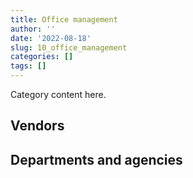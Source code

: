 ```yaml
---
title: Office management
author: ''
date: '2022-08-18'
slug: 10_office_management
categories: []
tags: []
---
```


<script src="/rmarkdown-libs/htmlwidgets/htmlwidgets.js"></script>
<link href="/rmarkdown-libs/datatables-css/datatables-crosstalk.css" rel="stylesheet" />
<script src="/rmarkdown-libs/datatables-binding/datatables.js"></script>
<script src="/rmarkdown-libs/jquery/jquery-3.6.0.min.js"></script>
<link href="/rmarkdown-libs/dt-core-bootstrap/css/dataTables.bootstrap.min.css" rel="stylesheet" />
<link href="/rmarkdown-libs/dt-core-bootstrap/css/dataTables.bootstrap.extra.css" rel="stylesheet" />
<script src="/rmarkdown-libs/dt-core-bootstrap/js/jquery.dataTables.min.js"></script>
<script src="/rmarkdown-libs/dt-core-bootstrap/js/dataTables.bootstrap.min.js"></script>
<link href="/rmarkdown-libs/crosstalk/css/crosstalk.min.css" rel="stylesheet" />
<script src="/rmarkdown-libs/crosstalk/js/crosstalk.min.js"></script>
<script src="/rmarkdown-libs/htmlwidgets/htmlwidgets.js"></script>
<link href="/rmarkdown-libs/datatables-css/datatables-crosstalk.css" rel="stylesheet" />
<script src="/rmarkdown-libs/datatables-binding/datatables.js"></script>
<script src="/rmarkdown-libs/jquery/jquery-3.6.0.min.js"></script>
<link href="/rmarkdown-libs/dt-core-bootstrap/css/dataTables.bootstrap.min.css" rel="stylesheet" />
<link href="/rmarkdown-libs/dt-core-bootstrap/css/dataTables.bootstrap.extra.css" rel="stylesheet" />
<script src="/rmarkdown-libs/dt-core-bootstrap/js/jquery.dataTables.min.js"></script>
<script src="/rmarkdown-libs/dt-core-bootstrap/js/dataTables.bootstrap.min.js"></script>
<link href="/rmarkdown-libs/crosstalk/css/crosstalk.min.css" rel="stylesheet" />
<script src="/rmarkdown-libs/crosstalk/js/crosstalk.min.js"></script>

Category content here.

## Vendors

<div id="htmlwidget-1" style="width:100%;height:auto;" class="datatables html-widget"></div>
<script type="application/json" data-for="htmlwidget-1">{"x":{"style":"bootstrap","filter":"none","vertical":false,"data":[["<a href=\"/vendors/3d_datacomm/\">3D DATACOMM<\/a>","<a href=\"/vendors/4_office_automation/\">4 OFFICE AUTOMATION<\/a>","<a href=\"/vendors/5029406_manitoba/\">5029406 MANITOBA<\/a>","<a href=\"/vendors/73719_newfoundland_labrador/\">73719 NEWFOUNDLAND LABRADOR<\/a>","<a href=\"/vendors/acklands_grainger/\">ACKLANDS GRAINGER<\/a>","<a href=\"/vendors/acme_future_security_controls/\">ACME FUTURE SECURITY CONTROLS<\/a>","<a href=\"/vendors/adrm_technology_consulting/\">ADRM TECHNOLOGY CONSULTING<\/a>","<a href=\"/vendors/advanced_business_interiors/\">ADVANCED BUSINESS INTERIORS<\/a>","<a href=\"/vendors/advanced_chippewa_technologies/\">ADVANCED CHIPPEWA TECHNOLOGIES<\/a>","<a href=\"/vendors/aeropro/\">AEROPRO<\/a>","<a href=\"/vendors/air_liquide_canada/\">AIR LIQUIDE CANADA<\/a>","<a href=\"/vendors/altis_human_resources/\">ALTIS HUMAN RESOURCES<\/a>","<a href=\"/vendors/amazon/\">AMAZON<\/a>","<a href=\"/vendors/anixter_canada/\">ANIXTER CANADA<\/a>","<a href=\"/vendors/apparel_trimmings/\">APPAREL TRIMMINGS<\/a>","<a href=\"/vendors/applied_electonics/\">APPLIED ELECTONICS<\/a>","<a href=\"/vendors/artemp_personnel_services/\">ARTEMP PERSONNEL SERVICES<\/a>","<a href=\"/vendors/asokan_business_interiors/\">ASOKAN BUSINESS INTERIORS<\/a>","<a href=\"/vendors/atco/\">ATCO<\/a>","<a href=\"/vendors/atlantic_business_interiors/\">ATLANTIC BUSINESS INTERIORS<\/a>","<a href=\"/vendors/avi_spl_canada/\">AVI SPL CANADA<\/a>","<a href=\"/vendors/bae_systems/\">BAE SYSTEMS<\/a>","<a href=\"/vendors/banctec_canada/\">BANCTEC CANADA<\/a>","<a href=\"/vendors/banfield_seguin/\">BANFIELD SEGUIN<\/a>","<a href=\"/vendors/bargreen_ellingson/\">BARGREEN ELLINGSON<\/a>","<a href=\"/vendors/barron_s_refrigeration_heating/\">BARRON S REFRIGERATION HEATING<\/a>","<a href=\"/vendors/bayshore_healthcare/\">BAYSHORE HEALTHCARE<\/a>","<a href=\"/vendors/bell_and_howell_canada/\">BELL AND HOWELL CANADA<\/a>","<a href=\"/vendors/bell_canada/\">BELL CANADA<\/a>","<a href=\"/vendors/ben_wiebe_construction/\">BEN WIEBE CONSTRUCTION<\/a>","<a href=\"/vendors/bighorn_helicopters/\">BIGHORN HELICOPTERS<\/a>","<a href=\"/vendors/black_mcdonald/\">BLACK MCDONALD<\/a>","<a href=\"/vendors/blumetric_environmental/\">BLUMETRIC ENVIRONMENTAL<\/a>","<a href=\"/vendors/boless/\">BOLESS<\/a>","<a href=\"/vendors/bollore_logistics/\">BOLLORE LOGISTICS<\/a>","<a href=\"/vendors/bombardier/\">BOMBARDIER<\/a>","<a href=\"/vendors/brookfield_global_integrated_solutions/\">BROOKFIELD GLOBAL INTEGRATED SOLUTIONS<\/a>","<a href=\"/vendors/bruker/\">BRUKER<\/a>","<a href=\"/vendors/campbell_scientific_canada/\">CAMPBELL SCIENTIFIC CANADA<\/a>","<a href=\"/vendors/canada_post/\">CANADA POST<\/a>","<a href=\"/vendors/canadian_bank_note_company/\">CANADIAN BANK NOTE COMPANY<\/a>","<a href=\"/vendors/canadian_corps_of_commissionaires/\">CANADIAN CORPS OF COMMISSIONAIRES<\/a>","<a href=\"/vendors/canadian_standards_association/\">CANADIAN STANDARDS ASSOCIATION<\/a>","<a href=\"/vendors/canon/\">CANON<\/a>","<a href=\"/vendors/cansel_survey_equipment/\">CANSEL SURVEY EQUIPMENT<\/a>","<a href=\"/vendors/carahsoft_technology/\">CARAHSOFT TECHNOLOGY<\/a>","<a href=\"/vendors/carleton_university/\">CARLETON UNIVERSITY<\/a>","<a href=\"/vendors/carswell/\">CARSWELL<\/a>","<a href=\"/vendors/cbci_telecom/\">CBCI TELECOM<\/a>","<a href=\"/vendors/cdw_canada/\">CDW CANADA<\/a>","<a href=\"/vendors/charron_human_resources/\">CHARRON HUMAN RESOURCES<\/a>","<a href=\"/vendors/chef_brandz/\">CHEF BRANDZ<\/a>","<a href=\"/vendors/chubb_edwards/\">CHUBB EDWARDS<\/a>","<a href=\"/vendors/click_networks/\">CLICK NETWORKS<\/a>","<a href=\"/vendors/closereach/\">CLOSEREACH<\/a>","<a href=\"/vendors/coastal_restoration_masonry/\">COASTAL RESTORATION MASONRY<\/a>","<a href=\"/vendors/colt_canada/\">COLT CANADA<\/a>","<a href=\"/vendors/compucom_canada/\">COMPUCOM CANADA<\/a>","<a href=\"/vendors/cpcs_transcom/\">CPCS TRANSCOM<\/a>","<a href=\"/vendors/ctoms/\">CTOMS<\/a>","<a href=\"/vendors/d_doyle_installations/\">D DOYLE INSTALLATIONS<\/a>","<a href=\"/vendors/d_f_s/\">D F S<\/a>","<a href=\"/vendors/dalhousie_university/\">DALHOUSIE UNIVERSITY<\/a>","<a href=\"/vendors/dasco_equipment/\">DASCO EQUIPMENT<\/a>","<a href=\"/vendors/data_communications_management/\">DATA COMMUNICATIONS MANAGEMENT<\/a>","<a href=\"/vendors/decisive_technologies/\">DECISIVE TECHNOLOGIES<\/a>","<a href=\"/vendors/delco_automation/\">DELCO AUTOMATION<\/a>","<a href=\"/vendors/dell_computer/\">DELL COMPUTER<\/a>","<a href=\"/vendors/deloitte_and_touche/\">DELOITTE AND TOUCHE<\/a>","<a href=\"/vendors/dew_engineering/\">DEW ENGINEERING<\/a>","<a href=\"/vendors/dexter_construction/\">DEXTER CONSTRUCTION<\/a>","<a href=\"/vendors/diamond_and_schmitt_architects/\">DIAMOND AND SCHMITT ARCHITECTS<\/a>","<a href=\"/vendors/dls_technology/\">DLS TECHNOLOGY<\/a>","<a href=\"/vendors/dora_construction/\">DORA CONSTRUCTION<\/a>","<a href=\"/vendors/drs_technologies_canada/\">DRS TECHNOLOGIES CANADA<\/a>","<a href=\"/vendors/dynacare/\">DYNACARE<\/a>","<a href=\"/vendors/dynamic_personnel_consultants/\">DYNAMIC PERSONNEL CONSULTANTS<\/a>","<a href=\"/vendors/eberhard_von_huene_associates/\">EBERHARD VON HUENE ASSOCIATES<\/a>","<a href=\"/vendors/ebsco_canada/\">EBSCO CANADA<\/a>","<a href=\"/vendors/eclipsys_solutions/\">ECLIPSYS SOLUTIONS<\/a>","<a href=\"/vendors/elsevier/\">ELSEVIER<\/a>","<a href=\"/vendors/emcon_services/\">EMCON SERVICES<\/a>","<a href=\"/vendors/entreprise_claveau/\">ENTREPRISE CLAVEAU<\/a>","<a href=\"/vendors/entrust/\">ENTRUST<\/a>","<a href=\"/vendors/ernst_young/\">ERNST YOUNG<\/a>","<a href=\"/vendors/esri/\">ESRI<\/a>","<a href=\"/vendors/excel_human_resources/\">EXCEL HUMAN RESOURCES<\/a>","<a href=\"/vendors/exp_services/\">EXP SERVICES<\/a>","<a href=\"/vendors/fast_forward_french/\">FAST FORWARD FRENCH<\/a>","<a href=\"/vendors/fast_track_staffing/\">FAST TRACK STAFFING<\/a>","<a href=\"/vendors/felix_technology/\">FELIX TECHNOLOGY<\/a>","<a href=\"/vendors/first_canada/\">FIRST CANADA<\/a>","<a href=\"/vendors/flightsafety_canada/\">FLIGHTSAFETY CANADA<\/a>","<a href=\"/vendors/floyd_s_construction/\">FLOYD S CONSTRUCTION<\/a>","<a href=\"/vendors/forrester_research/\">FORRESTER RESEARCH<\/a>","<a href=\"/vendors/g4s_security_services/\">G4S SECURITY SERVICES<\/a>","<a href=\"/vendors/gab_induspac/\">GAB INDUSPAC<\/a>","<a href=\"/vendors/gamble_technologies/\">GAMBLE TECHNOLOGIES<\/a>","<a href=\"/vendors/gap_wireless/\">GAP WIRELESS<\/a>","<a href=\"/vendors/gartner/\">GARTNER<\/a>","<a href=\"/vendors/general_electric_canada/\">GENERAL ELECTRIC CANADA<\/a>","<a href=\"/vendors/genesis_integration/\">GENESIS INTEGRATION<\/a>","<a href=\"/vendors/george_courey/\">GEORGE COUREY<\/a>","<a href=\"/vendors/gfl_environmental/\">GFL ENVIRONMENTAL<\/a>","<a href=\"/vendors/gilmore_reproductions/\">GILMORE REPRODUCTIONS<\/a>","<a href=\"/vendors/global_total_office/\">GLOBAL TOTAL OFFICE<\/a>","<a href=\"/vendors/global_upholstery/\">GLOBAL UPHOLSTERY<\/a>","<a href=\"/vendors/grand_toy/\">GRAND TOY<\/a>","<a href=\"/vendors/gunter_langkopf_maschinenbau/\">GUNTER LANGKOPF MASCHINENBAU<\/a>","<a href=\"/vendors/hawboldt_industries/\">HAWBOLDT INDUSTRIES<\/a>","<a href=\"/vendors/haworth/\">HAWORTH<\/a>","<a href=\"/vendors/heavy_metal_marine/\">HEAVY METAL MARINE<\/a>","<a href=\"/vendors/hewlett_packard/\">HEWLETT PACKARD<\/a>","<a href=\"/vendors/honeywell/\">HONEYWELL<\/a>","<a href=\"/vendors/horizant/\">HORIZANT<\/a>","<a href=\"/vendors/hoskin_scientific/\">HOSKIN SCIENTIFIC<\/a>","<a href=\"/vendors/hypertec/\">HYPERTEC<\/a>","<a href=\"/vendors/i4c_information_technology/\">I4C INFORMATION TECHNOLOGY<\/a>","<a href=\"/vendors/ihs_global/\">IHS GLOBAL<\/a>","<a href=\"/vendors/imp_group/\">IMP GROUP<\/a>","<a href=\"/vendors/info_tech_research_group/\">INFO TECH RESEARCH GROUP<\/a>","<a href=\"/vendors/inland_audio_visual/\">INLAND AUDIO VISUAL<\/a>","<a href=\"/vendors/integra_networks/\">INTEGRA NETWORKS<\/a>","<a href=\"/vendors/integrated_distribution_systems/\">INTEGRATED DISTRIBUTION SYSTEMS<\/a>","<a href=\"/vendors/interactive_audio_visual/\">INTERACTIVE AUDIO VISUAL<\/a>","<a href=\"/vendors/ipss/\">IPSS<\/a>","<a href=\"/vendors/iron_mountain/\">IRON MOUNTAIN<\/a>","<a href=\"/vendors/ironclad_earthworks/\">IRONCLAD EARTHWORKS<\/a>","<a href=\"/vendors/island_catering/\">ISLAND CATERING<\/a>","<a href=\"/vendors/itex/\">ITEX<\/a>","<a href=\"/vendors/j_o_thomas_associates/\">J O THOMAS ASSOCIATES<\/a>","<a href=\"/vendors/jemtec/\">JEMTEC<\/a>","<a href=\"/vendors/jht_defense/\">JHT DEFENSE<\/a>","<a href=\"/vendors/jim_pattison_industries/\">JIM PATTISON INDUSTRIES<\/a>","<a href=\"/vendors/john_howard_society/\">JOHN HOWARD SOCIETY<\/a>","<a href=\"/vendors/john_wiley_sons/\">JOHN WILEY SONS<\/a>","<a href=\"/vendors/johnson_controls_canada/\">JOHNSON CONTROLS CANADA<\/a>","<a href=\"/vendors/joneljim_concrete_construction/\">JONELJIM CONCRETE CONSTRUCTION<\/a>","<a href=\"/vendors/kf_aerospace/\">KF AEROSPACE<\/a>","<a href=\"/vendors/kinetic_construction/\">KINETIC CONSTRUCTION<\/a>","<a href=\"/vendors/kone/\">KONE<\/a>","<a href=\"/vendors/konica_minolta_business_solutions/\">KONICA MINOLTA BUSINESS SOLUTIONS<\/a>","<a href=\"/vendors/l3harris/\">L3HARRIS<\/a>","<a href=\"/vendors/lansdowne_technologies/\">LANSDOWNE TECHNOLOGIES<\/a>","<a href=\"/vendors/laurentian_technologies/\">LAURENTIAN TECHNOLOGIES<\/a>","<a href=\"/vendors/lexisnexis_canada/\">LEXISNEXIS CANADA<\/a>","<a href=\"/vendors/lloyd_libke_law_enforcement_sales/\">LLOYD LIBKE LAW ENFORCEMENT SALES<\/a>","<a href=\"/vendors/location_de_motoneiges_haute_matawinie/\">LOCATION DE MOTONEIGES HAUTE MATAWINIE<\/a>","<a href=\"/vendors/lowe_martin_company/\">LOWE MARTIN COMPANY<\/a>","<a href=\"/vendors/lumina_it/\">LUMINA IT<\/a>","<a href=\"/vendors/lynley_contracting_services/\">LYNLEY CONTRACTING SERVICES<\/a>","<a href=\"/vendors/m_d_charlton/\">M D CHARLTON<\/a>","<a href=\"/vendors/macdonald_dettwiler_and_associates/\">MACDONALD DETTWILER AND ASSOCIATES<\/a>","<a href=\"/vendors/maison_cross_roads_de_la_societe/\">MAISON CROSS ROADS DE LA SOCIETE<\/a>","<a href=\"/vendors/makwa_resourcing/\">MAKWA RESOURCING<\/a>","<a href=\"/vendors/maxsys_staffing_and_consulting/\">MAXSYS STAFFING AND CONSULTING<\/a>","<a href=\"/vendors/mcelhanney_associates/\">MCELHANNEY ASSOCIATES<\/a>","<a href=\"/vendors/mdos_consulting/\">MDOS CONSULTING<\/a>","<a href=\"/vendors/meal_kit_supply_canada/\">MEAL KIT SUPPLY CANADA<\/a>","<a href=\"/vendors/media_q/\">MEDIA Q<\/a>","<a href=\"/vendors/mega_tech/\">MEGA TECH<\/a>","<a href=\"/vendors/mishkumi_technologies/\">MISHKUMI TECHNOLOGIES<\/a>","<a href=\"/vendors/mls/\">MLS<\/a>","<a href=\"/vendors/mls_overseas/\">MLS OVERSEAS<\/a>","<a href=\"/vendors/moore_canada/\">MOORE CANADA<\/a>","<a href=\"/vendors/mulder_meats/\">MULDER MEATS<\/a>","<a href=\"/vendors/multinational_logistic_services/\">MULTINATIONAL LOGISTIC SERVICES<\/a>","<a href=\"/vendors/municipal_ready_mix/\">MUNICIPAL READY MIX<\/a>","<a href=\"/vendors/national_arts_centre/\">NATIONAL ARTS CENTRE<\/a>","<a href=\"/vendors/nattiq/\">NATTIQ<\/a>","<a href=\"/vendors/naut_mawt_tribal_council/\">NAUT MAWT TRIBAL COUNCIL<\/a>","<a href=\"/vendors/nav_canada/\">NAV CANADA<\/a>","<a href=\"/vendors/navpoint_consulting_group/\">NAVPOINT CONSULTING GROUP<\/a>","<a href=\"/vendors/nimble_information_strategies/\">NIMBLE INFORMATION STRATEGIES<\/a>","<a href=\"/vendors/nisha_techonologies/\">NISHA TECHONOLOGIES<\/a>","<a href=\"/vendors/nitam_solutions/\">NITAM SOLUTIONS<\/a>","<a href=\"/vendors/nortrax_canada/\">NORTRAX CANADA<\/a>","<a href=\"/vendors/nova_networks/\">NOVA NETWORKS<\/a>","<a href=\"/vendors/oei_krueger/\">OEI KRUEGER<\/a>","<a href=\"/vendors/okanagan_aggregates/\">OKANAGAN AGGREGATES<\/a>","<a href=\"/vendors/opentext/\">OPENTEXT<\/a>","<a href=\"/vendors/optimum_solutions/\">OPTIMUM SOLUTIONS<\/a>","<a href=\"/vendors/oskar_construction/\">OSKAR CONSTRUCTION<\/a>","<a href=\"/vendors/paladin_group/\">PALADIN GROUP<\/a>","<a href=\"/vendors/pattison_sign_group/\">PATTISON SIGN GROUP<\/a>","<a href=\"/vendors/peters_construction/\">PETERS CONSTRUCTION<\/a>","<a href=\"/vendors/petro_air_services/\">PETRO AIR SERVICES<\/a>","<a href=\"/vendors/petrovalue_products/\">PETROVALUE PRODUCTS<\/a>","<a href=\"/vendors/pitney_bowes/\">PITNEY BOWES<\/a>","<a href=\"/vendors/pmb_electrical_services/\">PMB ELECTRICAL SERVICES<\/a>","<a href=\"/vendors/pmg_technologies/\">PMG TECHNOLOGIES<\/a>","<a href=\"/vendors/pra/\">PRA<\/a>","<a href=\"/vendors/printers_plus/\">PRINTERS PLUS<\/a>","<a href=\"/vendors/promaxis/\">PROMAXIS<\/a>","<a href=\"/vendors/proquest/\">PROQUEST<\/a>","<a href=\"/vendors/prosci_canada/\">PROSCI CANADA<\/a>","<a href=\"/vendors/purelogic/\">PURELOGIC<\/a>","<a href=\"/vendors/purespirit_solutions/\">PURESPIRIT SOLUTIONS<\/a>","<a href=\"/vendors/queen_s_university/\">QUEEN S UNIVERSITY<\/a>","<a href=\"/vendors/r_e_gilmore_investments/\">R E GILMORE INVESTMENTS<\/a>","<a href=\"/vendors/randstad/\">RANDSTAD<\/a>","<a href=\"/vendors/rapiscan_systems/\">RAPISCAN SYSTEMS<\/a>","<a href=\"/vendors/reparations_navales_et_industrielles_ocean/\">REPARATIONS NAVALES ET INDUSTRIELLES OCEAN<\/a>","<a href=\"/vendors/rightway_sanitation_services/\">RIGHTWAY SANITATION SERVICES<\/a>","<a href=\"/vendors/roche_diagnostics/\">ROCHE DIAGNOSTICS<\/a>","<a href=\"/vendors/rogers/\">ROGERS<\/a>","<a href=\"/vendors/rolling_tides_construction/\">ROLLING TIDES CONSTRUCTION<\/a>","<a href=\"/vendors/rondar/\">RONDAR<\/a>","<a href=\"/vendors/s_p_global_market_intelligence/\">S P GLOBAL MARKET INTELLIGENCE<\/a>","<a href=\"/vendors/saab/\">SAAB<\/a>","<a href=\"/vendors/salvation_army/\">SALVATION ARMY<\/a>","<a href=\"/vendors/sca_shipping_consultants_associated/\">SCA SHIPPING CONSULTANTS ASSOCIATED<\/a>","<a href=\"/vendors/sensus_communication_solutions/\">SENSUS COMMUNICATION SOLUTIONS<\/a>","<a href=\"/vendors/serco/\">SERCO<\/a>","<a href=\"/vendors/setanta_contracting/\">SETANTA CONTRACTING<\/a>","<a href=\"/vendors/sharp_electronics/\">SHARP ELECTRONICS<\/a>","<a href=\"/vendors/shell_canada_products/\">SHELL CANADA PRODUCTS<\/a>","<a href=\"/vendors/si_systems/\">SI SYSTEMS<\/a>","<a href=\"/vendors/simex_defence/\">SIMEX DEFENCE<\/a>","<a href=\"/vendors/simplex_grinnell/\">SIMPLEX GRINNELL<\/a>","<a href=\"/vendors/skillsoft_canada/\">SKILLSOFT CANADA<\/a>","<a href=\"/vendors/slr_consulting_canada/\">SLR CONSULTING CANADA<\/a>","<a href=\"/vendors/softchoice/\">SOFTCHOICE<\/a>","<a href=\"/vendors/solotech/\">SOLOTECH<\/a>","<a href=\"/vendors/sperra_construction/\">SPERRA CONSTRUCTION<\/a>","<a href=\"/vendors/springer_verlag/\">SPRINGER VERLAG<\/a>","<a href=\"/vendors/st_joseph_print_group/\">ST JOSEPH PRINT GROUP<\/a>","<a href=\"/vendors/st_leonard_s_society_hamilton/\">ST LEONARD S SOCIETY HAMILTON<\/a>","<a href=\"/vendors/stantec/\">STANTEC<\/a>","<a href=\"/vendors/stoneworks_technologies/\">STONEWORKS TECHNOLOGIES<\/a>","<a href=\"/vendors/stratos/\">STRATOS<\/a>","<a href=\"/vendors/stryker_canada/\">STRYKER CANADA<\/a>","<a href=\"/vendors/subaru_canada/\">SUBARU CANADA<\/a>","<a href=\"/vendors/sun_life_assurance_company/\">SUN LIFE ASSURANCE COMPANY<\/a>","<a href=\"/vendors/super_channel_international/\">SUPER CHANNEL INTERNATIONAL<\/a>","<a href=\"/vendors/supremex/\">SUPREMEX<\/a>","<a href=\"/vendors/tankatek/\">TANKATEK<\/a>","<a href=\"/vendors/teknion/\">TEKNION<\/a>","<a href=\"/vendors/telecom_computer_services/\">TELECOM COMPUTER SERVICES<\/a>","<a href=\"/vendors/telus_canada/\">TELUS CANADA<\/a>","<a href=\"/vendors/tenaquip/\">TENAQUIP<\/a>","<a href=\"/vendors/teramach_technologies/\">TERAMACH TECHNOLOGIES<\/a>","<a href=\"/vendors/tervita/\">TERVITA<\/a>","<a href=\"/vendors/the_aim_group/\">THE AIM GROUP<\/a>","<a href=\"/vendors/the_right_door_consulting/\">THE RIGHT DOOR CONSULTING<\/a>","<a href=\"/vendors/thermo_fisher_scientific/\">THERMO FISHER SCIENTIFIC<\/a>","<a href=\"/vendors/thomson_reuters/\">THOMSON REUTERS<\/a>","<a href=\"/vendors/thyssenkrupp_elevator/\">THYSSENKRUPP ELEVATOR<\/a>","<a href=\"/vendors/tiree/\">TIREE<\/a>","<a href=\"/vendors/toromont/\">TOROMONT<\/a>","<a href=\"/vendors/toshiba_canada/\">TOSHIBA CANADA<\/a>","<a href=\"/vendors/totem_offisource/\">TOTEM OFFISOURCE<\/a>","<a href=\"/vendors/transcontinental_printing/\">TRANSCONTINENTAL PRINTING<\/a>","<a href=\"/vendors/troy_life_fire_safety/\">TROY LIFE FIRE SAFETY<\/a>","<a href=\"/vendors/tyco_integrated_fire_security/\">TYCO INTEGRATED FIRE SECURITY<\/a>","<a href=\"/vendors/unisource/\">UNISOURCE<\/a>","<a href=\"/vendors/united_rentals_of_canada/\">UNITED RENTALS OF CANADA<\/a>","<a href=\"/vendors/united_states_department_of_the_air_force/\">UNITED STATES DEPARTMENT OF THE AIR FORCE<\/a>","<a href=\"/vendors/united_states_department_of_the_navy/\">UNITED STATES DEPARTMENT OF THE NAVY<\/a>","<a href=\"/vendors/universite_laval/\">UNIVERSITE LAVAL<\/a>","<a href=\"/vendors/university_of_alberta/\">UNIVERSITY OF ALBERTA<\/a>","<a href=\"/vendors/university_of_guelph/\">UNIVERSITY OF GUELPH<\/a>","<a href=\"/vendors/university_of_ottawa/\">UNIVERSITY OF OTTAWA<\/a>","<a href=\"/vendors/university_of_toronto/\">UNIVERSITY OF TORONTO<\/a>","<a href=\"/vendors/valcom_consulting/\">VALCOM CONSULTING<\/a>","<a href=\"/vendors/value_master_builders/\">VALUE MASTER BUILDERS<\/a>","<a href=\"/vendors/visiontec/\">VISIONTEC<\/a>","<a href=\"/vendors/vwr_international/\">VWR INTERNATIONAL<\/a>","<a href=\"/vendors/waste_connections_of_canada/\">WASTE CONNECTIONS OF CANADA<\/a>","<a href=\"/vendors/waste_management_of_canada/\">WASTE MANAGEMENT OF CANADA<\/a>","<a href=\"/vendors/waterworks_construction/\">WATERWORKS CONSTRUCTION<\/a>","<a href=\"/vendors/weatherhaven_canada/\">WEATHERHAVEN CANADA<\/a>","<a href=\"/vendors/wesco_distribution_canada/\">WESCO DISTRIBUTION CANADA<\/a>","<a href=\"/vendors/west_coast_tug_barge/\">WEST COAST TUG BARGE<\/a>","<a href=\"/vendors/westbury_national_show_systems/\">WESTBURY NATIONAL SHOW SYSTEMS<\/a>","<a href=\"/vendors/whooshh_innovations/\">WHOOSHH INNOVATIONS<\/a>","<a href=\"/vendors/wolters_kluwer/\">WOLTERS KLUWER<\/a>","<a href=\"/vendors/workdynamics_technologies/\">WORKDYNAMICS TECHNOLOGIES<\/a>","<a href=\"/vendors/wsp/\">WSP<\/a>","<a href=\"/vendors/xerox/\">XEROX<\/a>","<a href=\"/vendors/yourte_ca/\">YOURTE CA<\/a>","<a href=\"/vendors/zenith_paving/\">ZENITH PAVING<\/a>","<a href=\"/vendors/zycom/\">ZYCOM<\/a>"],[18334.36,1616857.11,1486915.82,141423.02,237947.22,null,1044.46,11071632.33,null,429884.43,38238.25,170047.93,null,null,null,153685.93,null,1986371.24,53313.17,1042009.82,320726,null,null,null,310276.36,1140433.23,150611,576052.02,63475.91,null,null,26246.85,19164.8,1404769.67,null,317196.45,82416.17,null,15203.14,705533.61,39576161.5,16265.4,null,1782433.72,158706.73,null,2986995.39,2055643.38,12058.23,663158.69,null,null,17249.45,16521.31,null,26704.1,94208.47,31447.25,null,141400.88,32708.98,198124.4,39409.48,null,12365882.52,299356.45,null,177226.78,null,null,null,null,null,null,807.1,null,null,1478983.36,5904116.46,225725.03,3212359.3,null,10117.8,213614.2,0,null,null,null,null,null,124568.75,null,18150.41,null,32688.78,null,51239.96,null,65627.95,264555,111.1,192873.97,10233.17,25544.95,185733.3,53900.81,4085484.58,1928190.19,64126.33,101190.8,3490095.5,250656,328539.95,48405.35,null,null,464128.24,49715.48,771788.69,658316.63,null,null,186719.77,44943.21,null,null,698121.78,111485.43,null,578400.96,null,7300339.29,34514.14,10182.86,45656.48,2073685.99,11206.98,null,166455.1,122316.89,48590,2097906,525620.43,null,307432.96,437887.34,null,10002.83,1704635.74,26058.28,644676.72,null,167547.77,187006.35,null,59892.48,null,79100,1660044.68,16950,null,64818.2,null,1871519.74,5099985.4,null,null,null,909718.23,null,null,1907652.83,null,292100.07,1197888.83,1607815.26,48138,99721.13,627506.52,43050,null,null,null,474534.36,null,12316.5,null,153.97,739767.98,null,764580.01,40214.42,1293525.12,22126.04,490476.54,17566.3,324838.35,null,null,3719725.83,65663.84,22616.43,10060.31,296871.63,13765.25,null,193230,1584928.74,null,250819.26,17477.3,1942946.44,15953.22,null,28429.1,1355525.72,11554.65,null,125975.03,163258.94,53927.7,null,74482,20632.67,174125.91,4083945,1321931.11,24368.24,null,13210.83,16445,null,5960.75,15199.07,41787.23,3113704.92,null,19934911.55,378453.21,468637.18,98048.54,187469.73,null,15048.1,null,19478.41,183698.46,40641.1,232967.55,328282.55,22089.82,3775261.22,93146.45,20314.35,51797.9,8792.44,76169.33,1184149.61,356028.12,null,24600,10500,242565.8,null,149855.01,null,169950.98,20933.8,232123.4,197731.52,null,14908.81,null,530775,814630.37,null,8283.57,null,22600,7960870.52,90711.17,11270.7,73857.09],[null,652273.42,793984.18,46660.23,125378.33,null,14662.54,8021972.92,14888,429884.43,38238.25,99856.8,null,384043.58,null,324766.63,null,2823471.95,25524.86,614000.35,603832.05,null,24993.34,5440.37,85575.25,758266.77,179824.21,576052.02,10832.79,null,null,null,null,3145649.86,10005.87,221447.56,null,null,null,544184.16,39020056.59,46129.68,null,2374107.99,48873.4,null,2986995.39,2769110.61,78466.72,383594.5,55432.15,null,null,null,null,null,11293.03,115594.75,null,41491.8,null,null,14409.63,61750.17,6908078.4,null,null,113186.85,50154.5,null,128802.3,null,null,23882.05,null,null,4407.29,2138000.97,2480138.63,null,1828363.15,829711.06,null,230101.92,0,160613.68,null,null,null,null,573973.67,1025776.21,null,11246.85,null,15107.95,19527.58,97205.61,null,156502.18,null,141551.91,null,48587.54,436192.24,453918.2,3515252.86,1780132.16,null,null,3145041.04,null,5751.85,43369.02,null,null,517992.22,null,248267.15,658316.63,null,67937.88,66426.66,19997.3,384633.41,null,692802.92,null,13535.5,406541.29,null,1268575.29,null,null,45656.48,432451.82,null,688242.8,null,null,12430,1876526.31,525620.43,null,88508.21,619195.19,null,null,1453331.68,55298.1,122323.28,10823.4,384251.45,187006.35,null,174886.03,null,null,7594374.5,null,10694.25,140849.73,null,1238613.74,4478054.2,null,256410.58,607572.65,1172640.37,null,null,16718.56,216501.8,97905.08,3255033.3,1657696.98,null,290138.2,null,null,133611.58,null,null,30124.7,null,46885.5,null,null,1058618.47,null,0,42933.05,857856.48,22126.04,1392947.16,null,null,null,13085.4,4807259.75,167603.51,22616.43,null,1574274.04,10184.05,null,45765,509435.97,null,null,15457.52,35908.85,null,null,null,1428286.2,null,null,null,197504.23,252.42,null,12083.86,152401.87,454782.2,4240478.84,1530617.68,24368.24,17640,1012.57,24860,11558.4,18213.4,null,217892.61,2961094.15,21941.78,26050599.76,12028.96,1017669.43,101107.66,306374.46,24487.03,25428.5,85164.43,17731.35,634171.45,760967,null,181639.3,4044.14,7013088.99,93146.45,null,36201.91,null,58313.09,1236398.18,3256441.59,null,null,null,null,null,null,null,180691.63,39307.22,310578.02,85395.49,59800,null,13682.76,701275.55,null,null,33594.49,null,null,8698923.99,78538.58,null,65104.63],[null,1039124.6,null,207447.95,193424.77,113390.53,null,11981253.29,null,143687.4,28809.64,249087.26,null,null,null,271313.63,35105.06,2695776.51,62163.33,1176911.63,34648.98,null,null,19521.33,541378.02,null,188143.57,null,684673.47,null,22627.54,null,null,null,null,89429.97,null,null,null,538406.22,107625969.47,181270.91,null,2504389.63,15369.96,null,null,1679272.8,24662.54,69703.27,31852.85,null,null,null,null,null,null,72800.15,null,27661.2,81454.67,null,73832.59,null,5955412.1,400776.16,null,62843.78,null,null,null,null,null,null,null,null,39343.16,1466697.76,2867537.69,309736.68,3257732.98,34384.55,null,87336.52,0,187489.6,null,null,null,25294.5,541794.71,1604501.45,null,23793.92,null,null,11351.94,null,null,287.19,null,121347.13,40008.57,36385.51,1172682.57,1462316.95,4028192.04,1496172.22,null,null,2538043.33,null,null,17300.25,10781.86,11275.14,233077.41,null,39472.25,660120.24,null,null,52231.37,88284.64,48990.85,4012.06,828261.72,null,null,199250.76,10261.44,104266.46,null,null,41702.42,2775497.38,null,null,null,null,22800,2002352.62,536941.16,28377.15,78117.26,376847.67,19933.2,null,1340618.23,null,null,null,117164.89,187518.7,33369.13,114993.55,24998.99,null,null,11300,null,null,null,1686796.17,5148470.77,2058846.06,16937.06,null,1095252.87,24997.58,null,17498.22,366850.26,169500,63207.36,4908146.7,null,140267.81,null,null,44659.21,551756.9,51080.4,null,43402.39,14260,null,null,1261024.41,145052.17,10667.2,46969.06,819142.47,22186.66,1797192.06,null,20484.64,null,null,5651669.12,168062.7,7559.47,null,null,null,null,null,1276446.22,null,null,26686.1,257871.39,196156.13,null,null,1481221.7,null,238703.06,5435.35,124719.09,30711.43,24860,null,333690.42,840306.89,5285821.54,1405132.31,25746.32,null,7126.93,null,28639.8,null,null,232275.86,3323079.81,21967.2,20728432.16,2178836.37,142537.07,65157.45,228091.47,29519.93,null,24981.34,109118.65,2077516.69,5069.64,null,null,4055.22,6395436.69,93401.64,null,67203.59,null,123285.21,1239785.57,4637452.45,null,null,15750,null,null,null,null,170416.6,null,361546.91,75058.51,null,null,null,null,null,null,33686.53,1338.69,null,9268295.67,null,null,null],[51847.7,1030731.11,null,null,26840.64,163967.22,null,8474491.46,12184.6,null,62093.96,193179.15,22600,29225.09,283380.27,79296.92,52513.72,1113359.38,485390.92,1116725.54,82860.14,109056.89,71300.45,null,10724765.73,null,147765.15,null,28849.26,24099.6,null,null,null,null,null,206446.5,11407.67,17936.1,null,484994.27,116393346.18,389575.79,17628,3317537.89,40295.65,37220.38,null,20785.81,187808.25,140741.99,null,4382500.5,null,null,60828.58,null,null,72601.24,366628.5,90235.31,193738.5,null,null,null,5530316.64,2019057.35,3015.68,34204.01,null,78346.79,null,13560,13720.96,null,null,24408.73,1827.41,null,2884069.73,350012.04,825842.21,null,null,65096.91,0,251.34,79015.52,108238,17200,null,176555.12,null,null,23728.91,null,null,39452.52,null,null,450142.28,null,25076.21,28574.04,16067.71,2348372.05,1081505.45,2609571.26,1797944.37,null,null,977767.6,null,null,null,44175.69,null,22715.09,null,87710.32,null,90739,null,21813.1,94918.31,149990.75,12124.34,1910661.73,null,31456.73,12436.69,1368.08,null,23914.52,null,41588.48,1502402.68,null,788701.91,null,null,21850,2074081.1,80103,38079.63,7897.1,519308.3,null,null,4909294.83,null,null,20769,583858.87,93759.35,null,null,null,null,null,10441.77,null,20631.28,1358398.63,266124.43,4890065.53,2012294.62,197128.4,null,1092260.38,22724.59,404514.34,6979.1,365847.94,53704.82,422694.04,2294110.54,null,133485.2,null,null,null,5849556.68,null,18671.94,282407.98,null,24719.62,null,743160.58,31627.92,0,36395.59,539021.68,null,2153129.01,null,null,28116.23,null,4542855.07,167603.51,null,null,null,null,189.55,null,1272958.67,54681.8,null,22396.32,114403.77,779518.33,13498.66,null,1428833.96,null,720054.67,14131.9,29547.95,null,null,30736,147768.73,140051.15,4899109.67,1376092.83,29425.81,null,7107.46,null,41029,null,null,629297.96,5042927.37,null,16551294.55,61481.4,630500.84,84940.38,58313.31,null,40923.39,null,12635.75,1821720.93,6904.55,null,15904,675.87,4973150.37,16418388.8,null,65449.8,29864.54,133459.9,1216892.29,4425918.31,11497.5,null,null,null,39550,null,28323.76,169950.98,15595.56,373198.24,80721.99,null,null,null,null,12880.75,6754947.07,33594.49,25716.87,null,7921379.08,null,null,null]],"container":"<table class=\"table table-striped table-hover row-border order-column display\">\n  <thead>\n    <tr>\n      <th>Vendor<\/th>\n      <th>2017-2018<\/th>\n      <th>2018-2019<\/th>\n      <th>2019-2020<\/th>\n      <th>2020-2021<\/th>\n    <\/tr>\n  <\/thead>\n<\/table>","options":{"order":[[4,"desc"]],"pageLength":10,"autoWidth":true,"columnDefs":[{"targets":1,"render":"function(data, type, row, meta) {\n    return type !== 'display' ? data : DTWidget.formatCurrency(data, \"$\", 2, 3, \",\", \".\", true, null);\n  }"},{"targets":2,"render":"function(data, type, row, meta) {\n    return type !== 'display' ? data : DTWidget.formatCurrency(data, \"$\", 2, 3, \",\", \".\", true, null);\n  }"},{"targets":3,"render":"function(data, type, row, meta) {\n    return type !== 'display' ? data : DTWidget.formatCurrency(data, \"$\", 2, 3, \",\", \".\", true, null);\n  }"},{"targets":4,"render":"function(data, type, row, meta) {\n    return type !== 'display' ? data : DTWidget.formatCurrency(data, \"$\", 2, 3, \",\", \".\", true, null);\n  }"},{"width":"16%","targets":[1,2,3,4]},{"className":"dt-right","targets":[1,2,3,4]}],"orderClasses":false}},"evals":["options.columnDefs.0.render","options.columnDefs.1.render","options.columnDefs.2.render","options.columnDefs.3.render"],"jsHooks":[]}</script>

## Departments and agencies

<div id="htmlwidget-2" style="width:100%;height:auto;" class="datatables html-widget"></div>
<script type="application/json" data-for="htmlwidget-2">{"x":{"style":"bootstrap","filter":"none","vertical":false,"data":[["<a href=\"/departments/aafc-aac/\">Agriculture and Agri-Food Canada<\/a>","<a href=\"/departments/aandc-aadnc/\">Crown-Indigenous Relations and Northern Affairs Canada<\/a>","<a href=\"/departments/acoa-apeca/\">Atlantic Canada Opportunities Agency<\/a>","<a href=\"/departments/atssc-scdata/\">Administrative Tribunals Support Service of Canada<\/a>","<a href=\"/departments/cannor/\">Canadian Northern Economic Development Agency<\/a>","<a href=\"/departments/cas-satj/\">Courts Administration Service<\/a>","<a href=\"/departments/casdo-ocena/\">Accessibility Standards Canada<\/a>","<a href=\"/departments/cbsa-asfc/\">Canada Border Services Agency<\/a>","<a href=\"/departments/ccohs-cchst/\">Canadian Centre for Occupational Health and Safety<\/a>","<a href=\"/departments/ced-dec/\">Canada Economic Development for Quebec Regions<\/a>","<a href=\"/departments/cer-rec/\">Canada Energy Regulator<\/a>","<a href=\"/departments/cfia-acia/\">Canadian Food Inspection Agency<\/a>","<a href=\"/departments/cgc-ccg/\">Canadian Grain Commission<\/a>","<a href=\"/departments/chrc-ccdp/\">Canadian Human Rights Commission<\/a>","<a href=\"/departments/cic/\">Immigration, Refugees and Citizenship Canada<\/a>","<a href=\"/departments/cics-scic/\">Canadian Intergovernmental Conference Secretariat<\/a>","<a href=\"/departments/cihr-irsc/\">Canadian Institutes of Health Research<\/a>","<a href=\"/departments/cnsc-ccsn/\">Canadian Nuclear Safety Commission<\/a>","<a href=\"/departments/cpc-cpp/\">Civilian Review and Complaints Commission for the RCMP<\/a>","<a href=\"/departments/cra-arc/\">Canada Revenue Agency<\/a>","<a href=\"/departments/crtc/\">Canadian Radio-television and Telecommunications Commission<\/a>","<a href=\"/departments/csa-asc/\">Canadian Space Agency<\/a>","<a href=\"/departments/csc-scc/\">Correctional Service of Canada<\/a>","<a href=\"/departments/csps-efpc/\">Canada School of Public Service<\/a>","<a href=\"/departments/cta-otc/\">Canadian Transportation Agency<\/a>","<a href=\"/departments/dfatd-maecd/\">Global Affairs Canada<\/a>","<a href=\"/departments/dfo-mpo/\">Fisheries and Oceans Canada<\/a>","<a href=\"/departments/dnd-mdn/\">National Defence<\/a>","<a href=\"/departments/ec/\">Environment and Climate Change Canada<\/a>","<a href=\"/departments/elections/\">Elections Canada<\/a>","<a href=\"/departments/esdc-edsc/\">Employment and Social Development Canada<\/a>","<a href=\"/departments/fcac-acfc/\">Financial Consumer Agency of Canada<\/a>","<a href=\"/departments/feddevontario/\">Federal Economic Development Agency for Southern Ontario<\/a>","<a href=\"/departments/fin/\">Department of Finance Canada<\/a>","<a href=\"/departments/fintrac-canafe/\">Financial Transactions and Reports Analysis Centre of Canada<\/a>","<a href=\"/departments/fja-cmf/\">Office of the Commissioner for Federal Judicial Affairs Canada<\/a>","<a href=\"/departments/fpcc-cpac/\">Farm Products Council of Canada<\/a>","<a href=\"/departments/hc-sc/\">Health Canada<\/a>","<a href=\"/departments/iaac-aeic/\">Impact Assessment Agency of Canada<\/a>","<a href=\"/departments/ic/\">Innovation, Science and Economic Development Canada<\/a>","<a href=\"/departments/ijc-cmi/\">International Joint Commission<\/a>","<a href=\"/departments/infc/\">Infrastructure Canada<\/a>","<a href=\"/departments/irb-cisr/\">Immigration and Refugee Board of Canada<\/a>","<a href=\"/departments/isc-sac/\">Indigenous Services Canada<\/a>","<a href=\"/departments/jus/\">Department of Justice Canada<\/a>","<a href=\"/departments/lac-bac/\">Library and Archives Canada<\/a>","<a href=\"/departments/mgerc-ceegm/\">Military Grievances External Review Committee<\/a>","<a href=\"/departments/mpcc-cppm/\">Military Police Complaints Commission of Canada<\/a>","<a href=\"/departments/nbc-ccbn/\">The National Battlefields Commission<\/a>","<a href=\"/departments/nfb-onf/\">National Film Board<\/a>","<a href=\"/departments/nrc-cnrc/\">National Research Council Canada<\/a>","<a href=\"/departments/nrcan-rncan/\">Natural Resources Canada<\/a>","<a href=\"/departments/nserc-crsng/\">Natural Sciences and Engineering Research Council of Canada<\/a>","<a href=\"/departments/nsira-ossnr/\">National Security and Intelligence Review Agency<\/a>","<a href=\"/departments/oag-bvg/\">Office of the Auditor General of Canada<\/a>","<a href=\"/departments/oci-bec/\">The Correctional Investigator Canada<\/a>","<a href=\"/departments/ocl-cal/\">Office of the Commissioner of Lobbying of Canada<\/a>","<a href=\"/departments/ocol-clo/\">Office of the Commissioner of Official Languages<\/a>","<a href=\"/departments/oic-ci/\">Office of the Information Commissioner of Canada<\/a>","<a href=\"/departments/opc-cpvp/\">Office of the Privacy Commissioner of Canada<\/a>","<a href=\"/departments/osfi-bsif/\">Office of the Superintendent of Financial Institutions Canada<\/a>","<a href=\"/departments/osgg-bsgg/\">Office of the Secretary to the Governor General<\/a>","<a href=\"/departments/pbc-clcc/\">Parole Board of Canada<\/a>","<a href=\"/departments/pc/\">Parks Canada<\/a>","<a href=\"/departments/pch/\">Canadian Heritage<\/a>","<a href=\"/departments/pco-bcp/\">Privy Council Office<\/a>","<a href=\"/departments/phac-aspc/\">Public Health Agency of Canada<\/a>","<a href=\"/departments/pmprb-cepmb/\">Patented Medicine Prices Review Board Canada<\/a>","<a href=\"/departments/ppsc-sppc/\">Public Prosecution Service of Canada<\/a>","<a href=\"/departments/pptc/\">Passport Canada<\/a>","<a href=\"/departments/ps-sp/\">Public Safety Canada<\/a>","<a href=\"/departments/psc-cfp/\">Public Service Commission of Canada<\/a>","<a href=\"/departments/psic-ispc/\">Office of the Public Sector Integrity Commissioner of Canada<\/a>","<a href=\"/departments/pwgsc-tpsgc/\">Public Services and Procurement Canada<\/a>","<a href=\"/departments/rcmp-grc/\">Royal Canadian Mounted Police<\/a>","<a href=\"/departments/sirc-csars/\">Security Intelligence Review Committee<\/a>","<a href=\"/departments/ssc-spc/\">Shared Services Canada<\/a>","<a href=\"/departments/sshrc-crsh/\">Social Sciences and Humanities Research Council of Canada<\/a>","<a href=\"/departments/statcan/\">Statistics Canada<\/a>","<a href=\"/departments/swc-cfc/\">Status of Women Canada<\/a>","<a href=\"/departments/tbs-sct/\">Treasury Board of Canada Secretariat<\/a>","<a href=\"/departments/tc/\">Transport Canada<\/a>","<a href=\"/departments/tsb-bst/\">Transportation Safety Board of Canada<\/a>","<a href=\"/departments/vac-acc/\">Veterans Affairs Canada<\/a>","<a href=\"/departments/vrab-tacra/\">Veterans Review and Appeal Board<\/a>","<a href=\"/departments/wage/\">Department for Women and Gender Equality<\/a>","<a href=\"/departments/wd-deo/\">Western Economic Diversification Canada<\/a>"],[1267950.12,784683.81,245966.23,505889.66,12732.71,746222.27,null,4596554.05,3824.58,99583.87,212105.52,2661649.49,180712.33,86035.57,44256743.97,37287.74,307489.87,354783.94,22232.48,null,90240.38,295858.82,17272014.42,393982.48,104829.19,26514888.39,9746126.82,69318929.45,5296591.45,2347167.39,11143192.57,213276.41,20708.07,1103920.56,174416.38,246074.27,null,2368435.52,525144.26,5815983.84,47046.13,1024419.67,84298.19,193549.66,5803387.08,364784.02,37155.67,5886.38,38356.44,621744.64,19137102.98,5111184.94,78968.11,null,259489.16,27873.71,null,77633.72,164068.91,175291.36,991218.11,161779.39,null,14015201.95,2871461.37,1251457.64,352475.25,29142.7,2155816.26,243564.11,1096964.22,84331.35,null,33176217.84,8174480.67,14415.97,2183241.46,36320.47,2957381.25,68569.75,980569.57,5311254.92,14627.85,552961.15,69571.6,5213.76,null],[1699622.95,1484901.93,177191.65,1364231.97,12452.91,912007.28,null,3708396.02,27698.35,41521.07,115339.67,5815558.13,275038.69,154673.01,44357446.17,102978.65,218829.24,347835.44,57092.56,12962898.12,72909.33,98793.06,13028527.09,573647.37,478249.22,22208549.15,9238409.8,60555436.77,4008351.77,4524114.34,4404927.89,208853.68,61917.09,887497.19,73689.79,236374.59,null,2918382.31,570450.37,6689617.03,153924.27,179060.89,96239.21,1011271.33,7255994,381828.92,49692.83,5886.38,252857.56,238940.1,11333972.98,3566952.43,499189.3,null,662007.06,55835.42,16781.46,62626.06,52612.49,248846.18,921973.86,195149.86,null,17478260.33,1514357.45,2194632.12,816347.58,null,2418171.41,206782.03,2874825.46,100710.98,null,47530837.74,10414571.58,null,4178443.13,64050.33,1693380.12,41934.12,860465.62,4106742.23,43885.07,1959273.98,38364.51,98410.47,16547],[3023860.6,1176587.85,361513.83,214664.78,25138.6,1451939.51,null,4354595.13,51965.5,62183.06,107603.57,1943735.9,205439.91,68506.79,111681578.55,19788.66,99086.44,375520.53,34170.91,14354210.21,161714.43,193114.17,11420488.49,335478.57,10808.83,20454560.19,8303815.88,58939556.7,6482980.06,9347637.64,8660596.38,226280.75,35449.8,563205.03,72632.88,231325.93,null,3508132.58,146879.09,3517156.28,null,569793.81,2796148.19,1772657.49,8274466.04,381200.05,7900.87,5902.51,23714,1426835.16,17740673.13,2242245.29,830388.17,60265.4,1127618.14,29282.66,null,194723.29,38581.91,143490.95,1817258.36,459618.87,540198.43,13179940.36,1791588.86,1333430.78,627701.55,1231.43,1787411.01,88944.6,625315.05,114500.8,146694.46,47586259.1,5852812.91,null,4056747.44,295357.25,2045509.86,null,1538999.5,4939419.9,49120.63,3095666.54,1216.06,584516.48,232035.95],[885690.43,1372961.18,527988.08,133020.24,2560.48,1307544.49,31698.6,5219044.18,66053.59,16231.49,82274.74,2058561.73,229268.09,59881.27,119204190.18,4590.01,66426,204064.74,12964.61,15208502.26,22489.15,115720.91,20406646.46,232351.07,2787.9,19082014.97,15343229.43,63595090.93,2924476.92,11826171.07,11749711.67,48497.58,37023.43,428232.37,70879.08,187265.67,163956.53,3723352.25,91807.4,2266977.82,null,903235.72,1049067.26,2341636.5,6468083.58,200366.13,33912.61,5886.38,null,569623.4,10763141.51,1340770.47,273658.87,48774.98,286448.1,30653.84,null,108981.9,70006.92,189743.91,420467.62,114852.5,294247.03,11847945.36,823258.62,590913.39,4955253.93,14499.08,2142370.56,null,570946.62,37454.62,12223.15,30386636.14,8752480.81,null,3845555.95,138515.13,20383728.72,null,455430.52,3170250.32,53026.26,1993134.33,94693.09,17616.01,null]],"container":"<table class=\"table table-striped table-hover row-border order-column display\">\n  <thead>\n    <tr>\n      <th>Department<\/th>\n      <th>2017-2018<\/th>\n      <th>2018-2019<\/th>\n      <th>2019-2020<\/th>\n      <th>2020-2021<\/th>\n    <\/tr>\n  <\/thead>\n<\/table>","options":{"order":[[4,"desc"]],"pageLength":10,"autoWidth":true,"columnDefs":[{"targets":1,"render":"function(data, type, row, meta) {\n    return type !== 'display' ? data : DTWidget.formatCurrency(data, \"$\", 2, 3, \",\", \".\", true, null);\n  }"},{"targets":2,"render":"function(data, type, row, meta) {\n    return type !== 'display' ? data : DTWidget.formatCurrency(data, \"$\", 2, 3, \",\", \".\", true, null);\n  }"},{"targets":3,"render":"function(data, type, row, meta) {\n    return type !== 'display' ? data : DTWidget.formatCurrency(data, \"$\", 2, 3, \",\", \".\", true, null);\n  }"},{"targets":4,"render":"function(data, type, row, meta) {\n    return type !== 'display' ? data : DTWidget.formatCurrency(data, \"$\", 2, 3, \",\", \".\", true, null);\n  }"},{"width":"16%","targets":[1,2,3,4]},{"className":"dt-right","targets":[1,2,3,4]}],"orderClasses":false}},"evals":["options.columnDefs.0.render","options.columnDefs.1.render","options.columnDefs.2.render","options.columnDefs.3.render"],"jsHooks":[]}</script>
